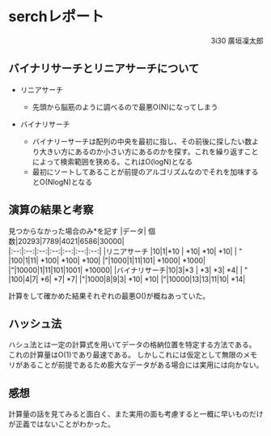 # serchレポート
<div style = "text-align: right;">3i30 廣垣凜太郎 </div>

## バイナリサーチとリニアサーチについて

- リニアサーチ

    - 先頭から脳筋のように調べるので最悪O(N)になってしまう
- バイナリサーチ
    - バイナリーサーチは配列の中央を最初に指し、その前後に探したい数より大きい方にあるのか小さい方にあるのかを探す。これを繰り返すことによって検索範囲を狭める。これはO(logN)となる
    - 最初にソートしてあることが前提のアルゴリズムなのでそれを加味するとO(NlogN)となる

## 演算の結果と考察

見つからなかった場合のみ*を記す
|データ| 個数|20293|7789|4021|6586|30000|  
|:--:|:--:|:--:|:--:|:--:|:--:|:--:|
|リニアサーチ  |10|1|*10 | *10| *10| *10|
| " |100|1|11| *100| *100| *100|
|"|1000|1|11|101| *1000| *1000|
|"|10000|1|11|101|1001| *10000|
|バイナリサーチ|10|3|*3 | *3| *3| *4|
| " |100|4|7| *6| *7| *7|
|"|1000|8|9|3| *10| *10|
|"|10000|13|13|11|10| *14|

計算をして確かめた結果それぞれの最悪O()が概ねあっていた。

## ハッシュ法

ハシュ法とは一定の計算式を用いてデータの格納位置を特定する方法である。
これの計算量はO(1)であり最速である。
しかしこれには仮定として無限のメモリがあることが前提であるため膨大なデータがある場合には実用には向かない。

## 感想
計算量の話を見てみると面白く、また実用の面も考慮すると一概に早いものだけが正義ではないことがわかった。